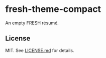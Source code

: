 fresh-theme-compact
===================
An empty FRESH résumé.

## License

MIT. See [LICENSE.md][lic] for details.

[lic]: https://github.com/fluentdesk/fresh-resume-empty/blob/master/LICENSE.md
